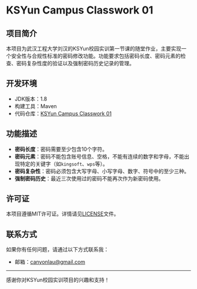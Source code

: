 # KSYun Campus Classwork 01

## 项目简介

   本项目为武汉工程大学刘汉的KSYun校园实训第一节课的随堂作业，主要实现一个安全性与合规性标准的密码修改功能。功能要求包括密码长度、密码元素的检查、密码复杂性度的验证以及强制密码历史记录的管理。

## 开发环境

- JDK版本：1.8
- 构建工具：Maven
- 代码仓库：[KSYun Campus Classwork 01](http://120.92.88.48/han_lau/ksyun-campus-classwork-01.git)

## 功能描述

- **密码长度**：密码需要至少包含10个字符。
- **密码元素**：密码不能包含账号信息、空格，不能有连续的数字和字母，不能出现特定的关键字（如`kingsoft`、`wps`等）。
- **密码复杂性**：密码必须包含大写字母、小写字母、数字、符号中的至少三种。
- **强制密码历史**：最近三次使用过的密码不能再次作为新密码使用。


## 许可证

本项目遵循MIT许可证。详情请见[LICENSE](LICENSE)文件。

## 联系方式

如果你有任何问题，请通过以下方式联系我：

- 邮箱：[canyonlau@gmail.com](mailto:your-email@example.com)

---

感谢你对KSYun校园实训项目的兴趣和支持！
